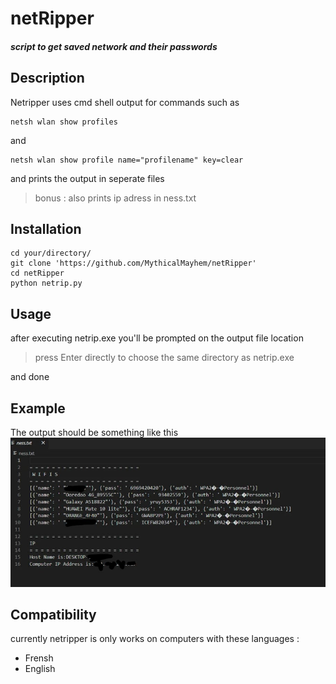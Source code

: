# netRipper
##### script to get saved network and their passwords  


## Description
Netripper uses cmd shell output 
for commands such as 
```
netsh wlan show profiles
```
and
```
netsh wlan show profile name="profilename" key=clear
```
and prints the output in seperate files 
> bonus : also prints ip adress in ness.txt 


## Installation

```
cd your/directory/
git clone 'https://github.com/MythicalMayhem/netRipper'
cd netRipper
python netrip.py
```

## Usage
after executing netrip.exe you'll be prompted on the output file location  
>press Enter directly to choose the same directory as netrip.exe

and done

## Example 

The output should be something like this  
![example](https://github.com/MythicalMayhem/netRipper/blob/main/assests/exp.jpg)

## Compatibility
currently netripper is only works on computers with these languages : 
- Frensh
- English


